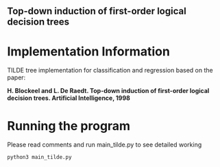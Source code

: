## Top-down induction of first-order logical decision trees

# Implementation Information
TILDE tree implementation for classification and regression based on the paper:

**H. Blockeel and L. De Raedt. Top-down induction of first-order logical decision trees. Artificial Intelligence, 1998**

# Running the program

Please read comments and run main_tilde.py to see detailed working
```
python3 main_tilde.py
```
